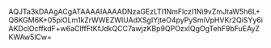 AQJTa3kDAAgACgATAAAAIAAAADNzaGEzLTI1NmFlczI1Ni9vZmJtaW5h6L+Q6KGM6K+05piOLm1kZrWWEZWIUAdXSgIYjteO4pyPySmiVpHVKr2QiSYy6iAKDclOcffkdF+w6aClffFtKfJdkQCC7awjzKBp9QPOzxIQgOgTehF9bFuEAyZKWAw5lCw=